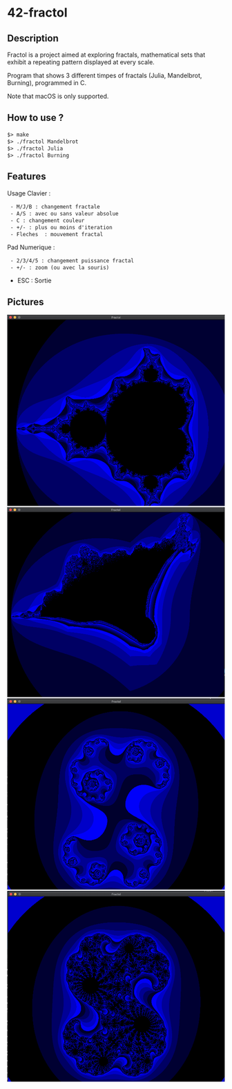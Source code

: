 # 42-fractol

## Description

Fractol is a project aimed at exploring fractals, mathematical sets that exhibit a repeating pattern displayed at every scale.

Program that shows 3 different timpes of fractals (Julia, Mandelbrot, Burning), programmed in C.

Note that macOS is only supported.

## How to use ?

```
$> make
$> ./fractol Mandelbrot
$> ./fractol Julia
$> ./fractol Burning
```

## Features

Usage Clavier :

     - M/J/B : changement fractale
     - A/S : avec ou sans valeur absolue
     - C : changement couleur
     - +/- : plus ou moins d'iteration
     - Fleches  : mouvement fractal

Pad Numerique :

     - 2/3/4/5 : changement puissance fractal
     - +/- : zoom (ou avec la souris)

- ESC : Sortie

## Pictures

![fractol screenshot](../img/fractol1.png?raw=true)
![fractol screenshot](../img/fractol2.png?raw=true)
![fractol screenshot](../img/fractol3.png?raw=true)
![fractol screenshot](../img/fractol4.png?raw=true)

